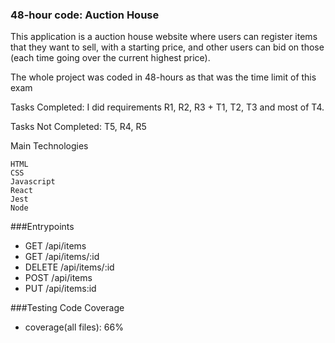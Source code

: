 ### 48-hour code: Auction House
This application is a auction house website where users can register items that they want to sell, with a starting price, and other users can bid on those (each time going over the current highest price).

The whole project was coded in 48-hours as that was the time limit of this exam

Tasks Completed: I did requirements R1, R2, R3 + T1, T2, T3 
and most of T4.

Tasks Not Completed: T5, R4, R5

Main Technologies

    HTML
    CSS
    Javascript
    React
    Jest
    Node
    
    


###Entrypoints
* GET /api/items
* GET /api/items/:id
* DELETE /api/items/:id
* POST /api/items
* PUT /api/items:id


###Testing Code Coverage

- coverage(all files): 66%
